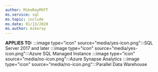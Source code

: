 ```yaml
---
author: MikeRayMSFT
ms.service: sql
ms.topic: include
ms.date: 01/13/2020
ms.author: mikeray
---
```


<Token>**APPLIES TO:** :::image type="icon" source="media/yes-icon.png":::SQL Server 2017 and later :::image type="icon" source="media/yes-icon.png":::Azure SQL Managed Instance :::image type="icon" source="media/no-icon.png":::Azure Synapse Analytics :::image type="icon" source="media/no-icon.png":::Parallel Data Warehouse </Token>
